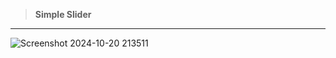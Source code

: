 > **Simple Slider**
---

![Screenshot 2024-10-20 213511](https://github.com/user-attachments/assets/dae06ecb-8d88-419e-ae55-a30a56c611f8)
